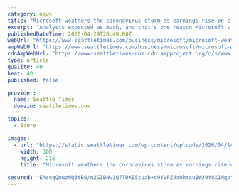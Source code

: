 ```yaml
---
category: news
title: "Microsoft weathers the coronavirus storm as earnings rise on cloud business"
excerpt: "Analysts expected as much, and that's one reason Microsoft's stock is closing in on the all-time high it hit in early February."
publishedDateTime: 2020-04-29T20:40:00Z
webUrl: "https://www.seattletimes.com/business/microsoft/microsoft-weathers-the-coronavirus-storm-posting-earnings-boost-from-its-cloud-business/"
ampWebUrl: "https://www.seattletimes.com/business/microsoft/microsoft-weathers-the-coronavirus-storm-posting-earnings-boost-from-its-cloud-business/?amp=1"
cdnAmpWebUrl: "https://www-seattletimes-com.cdn.ampproject.org/c/s/www.seattletimes.com/business/microsoft/microsoft-weathers-the-coronavirus-storm-posting-earnings-boost-from-its-cloud-business/?amp=1"
type: article
quality: 40
heat: 40
published: false

provider:
  name: Seattle Times
  domain: seattletimes.com

topics:
  - Azure

images:
  - url: "https://static.seattletimes.com/wp-content/uploads/2020/04/140922-300x215.jpg"
    width: 300
    height: 215
    title: "Microsoft weathers the coronavirus storm as earnings rise on cloud business"

secured: "EAseqQmuzMQ3tB8/n2GIBHw1Q7TDXE5tUab+d9YVPZ4a0htxu1WJ9Y8X1MqpY8E5mFtghaowf8oIpcwvLDGJD5hKHtjbZ1tcoUuUwv4ZS0VvXja/Ke6V0TGwiUqc1gzKGAzjjraETSuqnPHov6m5DO0uRLpuEiyRqQVebtghhQ1Mn4sTZf2o+DeESblMV3yXdW152iYM1i6+uUp2GAnRbP4io9WmTzKYNG6XuNyXemX6znna3WEDzqAH+VwS0CSCiai0f0LRW9mGAfdcZ2yoS80Uk0a9eEBHdLqELg8IGTKb/DPDL2EJfRjmOxRhXec8U3Lpsq0lpMZKkas7d957p87N878JF47ailCqp6TQYjWByOxi9ihlMyIz789DGSrETx7kCigrExB8GeviD1IQLpSfp79yW3LzUFcbcpprZ1h5Ffu/bTSzTz0J9cZAQUXRSZt68JHuMqziVF0h6raPiUiRL9p398k5KCuNAMPTo9M=;Xf6zXMifQK0uhFqIp3Zv2A=="
---
```


